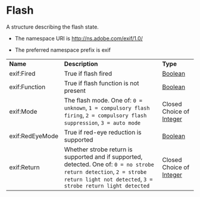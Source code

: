 # Flash

A structure describing the flash state.

- The namespace URI is http://ns.adobe.com/exif/1.0/

- The preferred namespace prefix is exif

|    |           |    |
|----|-----------|----|
|**Name**|**Description**|**Type**|
|exif:Fired|True if flash fired  |[Boolean](./CoreProperties.md#boolean)|
|exif:Function|True if flash function is not present  |[Boolean](./CoreProperties.md#boolean)|
|exif:Mode|The flash mode. One of: `0 = unknown`, `1 = compulsory flash firing`, `2 = compulsory flash suppression`, `3 = auto mode`  |Closed Choice of [Integer](./CoreProperties.md#integer)|
|exif:RedEyeMode|True if red-eye reduction is supported  |[Boolean](./CoreProperties.md#boolean)|
|exif:Return|Whether strobe return is supported and if supported, detected. One of: `0 = no strobe return detection`, `2 = strobe return light not detected`, `3 = strobe return light detected`  |Closed Choice of [Integer](./CoreProperties.md#integer)|
